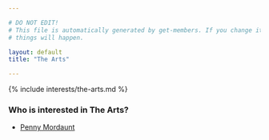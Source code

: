 ```yaml
---

# DO NOT EDIT!
# This file is automatically generated by get-members. If you change it, bad
# things will happen.

layout: default
title: "The Arts"

---
```


{% include interests/the-arts.md %}

### Who is interested in The Arts?


* [Penny Mordaunt](/members/penny-mordaunt.html)
